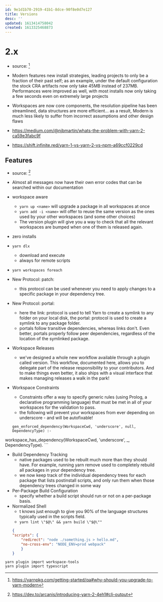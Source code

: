 ```yaml
---
id: 9e1d1b70-2919-41b1-8dce-90f8e0d7e127
title: Versions
desc: ''
updated: 1613414758042
created: 1613325468873
---
```



# 2.x
- source: [^1]
<!-- -->
- Modern features new install strategies, leading projects to only be a fraction of their past self; as an example, under the default configuration the stock CRA artifacts now only take 45MB instead of 237MB. Performances were improved as well, with most installs now only taking a few seconds even on extremely large projects
-  Workspaces are now core components, the resolution pipeline has been streamlined, data structures are more efficient... as a result, Modern is much less likely to suffer from incorrect assumptions and other design flaws

- https://medium.com/@njbmartin/whats-the-problem-with-yarn-2-ca59e3fabc9f
- https://shift.infinite.red/yarn-1-vs-yarn-2-vs-npm-a69ccf0229cd

## Features
- source: [^2]
<!-- -->

- Almost all messages now have their own error codes that can be searched within our documentation 

- workspace aware
    - `yarn up <name>` will upgrade a package in all workspaces at once
    - `yarn add -i <name>` will offer to reuse the same version as the ones used by your other workspaces (and some other choices)
    - The version plugin will give you a way to check that all the relevant workspaces are bumped when one of them is released again.
- zero installs
- `yarn dlx`
    - download and execute
    - always for remote scripts
- `yarn workspaces foreach`
-  New Protocol: patch:
    - this protocol can be used whenever you need to apply changes to a specific package in your dependency tree. 
-  New Protocol: portal: 
    - here the link: protocol is used to tell Yarn to create a symlink to any folder on your local disk, the portal: protocol is used to create a symlink to any package folder.
    - portals follow transitive dependencies, whereas links don't. Even better, portals properly follow peer dependencies, regardless of the location of the symlinked package.
-  Workspace Releases 
    - we've designed a whole new workflow available through a plugin called version. This workflow, documented here, allows you to delegate part of the release responsibility to your contributors. And to make things even better, it also ships with a visual interface that makes managing releases a walk in the park!
-  Workspace Constraints 
    - Constraints offer a way to specify generic rules (using Prolog, a declarative programming language) that must be met in all of your workspaces for the validation to pass.
    -  the following will prevent your workspaces from ever depending on underscore - and will be autofixable!
    ```
    gen_enforced_dependency(WorkspaceCwd, 'underscore', null, DependencyType) :-
  workspace_has_dependency(WorkspaceCwd, 'underscore', _, DependencyType).
    ```
-  Build Dependency Tracking 
    - native packages used to be rebuilt much more than they should have. For example, running yarn remove used to completely rebuild all packages in your dependency tree.
    - we now keep track of the individual dependency trees for each package that lists postinstall scripts, and only run them when those dependency trees changed in some way
-  Per-Package Build Configuration 
    - specify whether a build script should run or not on a per-package basis.
-  Normalized Shell 
    - t knows just enough to give you 90% of the language structures typically used in the scripts field. 
    - `yarn lint \"$@\" && yarn build \"$@\""`
    ```json
    {
    "scripts": {
        "redirect": "node ./something.js > hello.md",
        "no-cross-env": "NODE_ENV=prod webpack"
        }
    }
    ```




```
yarn plugin import workspace-tools
yarn plugin import typescript
```



[^1]: https://yarnpkg.com/getting-started/qa#why-should-you-upgrade-to-yarn-modern
[^2]: https://dev.to/arcanis/introducing-yarn-2-4eh1#cli-output